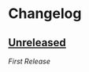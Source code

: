# Changelog

## [Unreleased]

_First Release_

[Unreleased]: https://github.com/anton-yurchenko/s3-pre-signed-url/compare/v1.0.0...HEAD
